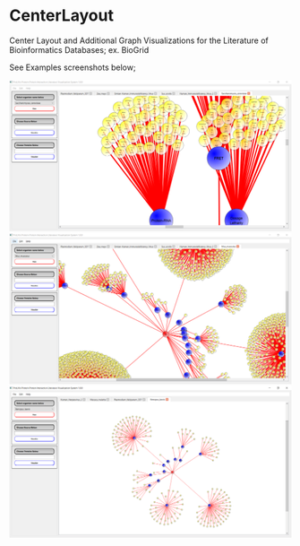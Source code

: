 # CenterLayout
Center Layout and Additional Graph Visualizations for the Literature of Bioinformatics Databases; ex. BioGrid

See Examples screenshots below;

![Screenshot](img/CenterLayout01.png)
![Screenshot](img/CenterLayout02.png)
![Screenshot](img/CenterLayout03.png)

